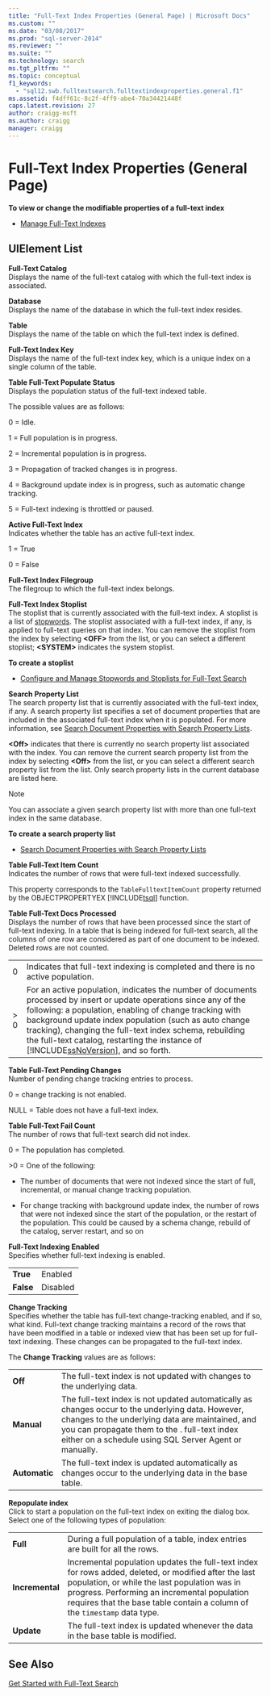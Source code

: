 ```yaml
---
title: "Full-Text Index Properties (General Page) | Microsoft Docs"
ms.custom: ""
ms.date: "03/08/2017"
ms.prod: "sql-server-2014"
ms.reviewer: ""
ms.suite: ""
ms.technology: search
ms.tgt_pltfrm: ""
ms.topic: conceptual
f1_keywords: 
  - "sql12.swb.fulltextsearch.fulltextindexproperties.general.f1"
ms.assetid: f4dff61c-8c2f-4ff9-abe4-70a34421448f
caps.latest.revision: 27
author: craigg-msft
ms.author: craigg
manager: craigg
---
```

# Full-Text Index Properties (General Page)
  **To view or change the modifiable properties of a full-text index**  
  
-   [Manage Full-Text Indexes](../relational-databases/indexes/indexes.md)  
  
## UIElement List  
 **Full-Text Catalog**  
 Displays the name of the full-text catalog with which the full-text index is associated.  
  
 **Database**  
 Displays the name of the database in which the full-text index resides.  
  
 **Table**  
 Displays the name of the table on which the full-text index is defined.  
  
 **Full-Text Index Key**  
 Displays the name of the full-text index key, which is a unique index on a single column of the table.  
  
 **Table Full-Text Populate Status**  
 Displays the population status of the full-text indexed table.  
  
 The possible values are as follows:  
  
 0 = Idle.  
  
 1 = Full population is in progress.  
  
 2 = Incremental population is in progress.  
  
 3 = Propagation of tracked changes is in progress.  
  
 4 = Background update index is in progress, such as automatic change tracking.  
  
 5 = Full-text indexing is throttled or paused.  
  
 **Active Full-Text Index**  
 Indicates whether the table has an active full-text index.  
  
 1 = True  
  
 0 = False  
  
 **Full-Text Index Filegroup**  
 The filegroup to which the full-text index belongs.  
  
 **Full-Text Index Stoplist**  
 The stoplist that is currently associated with the full-text index. A stoplist is a list of [stopwords](../relational-databases/search/full-text-search.md). The stoplist associated with a full-text index, if any, is applied to full-text queries on that index. You can remove the stoplist from the index by selecting **\<OFF>** from the list, or you can select a different stoplist; **\<SYSTEM>** indicates the system stoplist.  
  
 **To create a stoplist**  
  
-   [Configure and Manage Stopwords and Stoplists for Full-Text Search](../relational-databases/search/full-text-search.md)  
  
 **Search Property List**  
 The search property list that is currently associated with the full-text index, if any. A search property list specifies a set of document properties that are included in the associated full-text index when it is populated. For more information, see [Search Document Properties with Search Property Lists](../relational-databases/search/search-document-properties-with-search-property-lists.md).  
  
 **\<Off>** indicates that there is currently no search property list associated with the index. You can remove the current search property list from the index by selecting **\<Off>** from the list, or you can select a different search property list from the list. Only search property lists in the current database are listed here.  
  
> [!NOTE]  
>  You can associate a given search property list with more than one full-text index in the same database.  
  
 **To create a search property list**  
  
-   [Search Document Properties with Search Property Lists](../relational-databases/search/search-document-properties-with-search-property-lists.md)  
  
 **Table Full-Text Item Count**  
 Indicates the number of rows that were full-text indexed successfully.  
  
 This property corresponds to the `TableFulltextItemCount` property returned by the OBJECTPROPERTYEX [!INCLUDE[tsql](../includes/tsql-md.md)] function.  
  
 **Table Full-Text Docs Processed**  
 Displays the number of rows that have been processed since the start of full-text indexing. In a table that is being indexed for full-text search, all the columns of one row are considered as part of one document to be indexed. Deleted rows are not counted.  
  
|||  
|-|-|  
|0|Indicates that full-text indexing is completed and there is no active population.|  
|> 0|For an active population, indicates the number of documents processed by insert or update operations since any of the following: a population, enabling of change tracking with background update index population (such as auto change tracking), changing the full-text index schema, rebuilding the full-text catalog, restarting the instance of [!INCLUDE[ssNoVersion](../includes/ssnoversion-md.md)], and so forth.|  
  
 **Table Full-Text Pending Changes**  
 Number of pending change tracking entries to process.  
  
 0 = change tracking is not enabled.  
  
 NULL = Table does not have a full-text index.  
  
 **Table Full-Text Fail Count**  
 The number of rows that full-text search did not index.  
  
 0 = The population has completed.  
  
 \>0 = One of the following:  
  
-   The number of documents that were not indexed since the start of full, incremental, or manual change tracking population.  
  
-   For change tracking with background update index, the number of rows that were not indexed since the start of the population, or the restart of the population. This could be caused by a schema change, rebuild of the catalog, server restart, and so on  
  
 **Full-Text Indexing Enabled**  
 Specifies whether full-text indexing is enabled.  
  
|||  
|-|-|  
|**True**|Enabled|  
|**False**|Disabled|  
  
 **Change Tracking**  
 Specifies whether the table has full-text change-tracking enabled, and if so, what kind. Full-text change tracking maintains a record of the rows that have been modified in a table or indexed view that has been set up for full-text indexing. These changes can be propagated to the full-text index.  
  
 The **Change Tracking** values are as follows:  
  
|||  
|-|-|  
|**Off**|The full-text index is not updated with changes to the underlying data.|  
|**Manual**|The full-text index is not updated automatically as changes occur to the underlying data. However, changes to the underlying data are maintained, and you can propagate them to the . full-text index either on a schedule using SQL Server Agent or manually.|  
|**Automatic**|The full-text index is updated automatically as changes occur to the underlying data in the base table.|  
  
 **Repopulate index**  
 Click to start a population on the full-text index on exiting the dialog box. Select one of the following types of population:  
  
|||  
|-|-|  
|**Full**|During a full population of a table, index entries are built for all the rows.|  
|**Incremental**|Incremental population updates the full-text index for rows added, deleted, or modified after the last population, or while the last population was in progress. Performing an incremental population requires that the base table contain a column of the `timestamp` data type.|  
|**Update**|The full-text index is updated whenever the data in the base table is modified.|  
  
## See Also  
 [Get Started with Full-Text Search](../relational-databases/search/get-started-with-full-text-search.md)  
  
  
